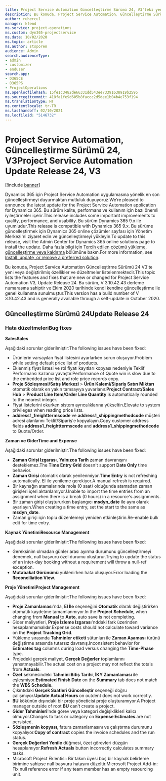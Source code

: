 ```yaml
---
title: Project Service Automation Güncelleştirme Sürümü 24, V3'teki yenilikler veya değişiklikler
description: Bu konuda, Project Service Automation, Güncelleştirme Sürümü 24, V3'teki özellikler ve düzeltmeler listelenir.
author: ruhercul
manager: kfend
ms.service: project-operations
ms.custom: dyn365-projectservice
ms.date: 10/02/2020
ms.topic: article
ms.author: stsporen
audience: Admin
search.audienceType:
- admin
- customizer
- enduser
search.app:
- D365CE
- D365PS
- ProjectOperations
ms.openlocfilehash: 15fe1c3482de66331dd543ee73391638919b2595
ms.sourcegitcommit: 418fa1fe9d605b8faccc2d5dee1b04b4e753f194
ms.translationtype: HT
ms.contentlocale: tr-TR
ms.lasthandoff: 02/10/2021
ms.locfileid: "5146732"
---
```

# <a name="project-service-automation-update-release-24-v3"></a><span data-ttu-id="6cd8a-103">Project Service Automation, Güncelleştirme Sürümü 24, V3</span><span class="sxs-lookup"><span data-stu-id="6cd8a-103">Project Service Automation Update Release 24, V3</span></span>

[!include [banner](../includes/psa-now-project-operations.md)]

<span data-ttu-id="6cd8a-104">Dynamics 365 için Project Service Automation uygulamasına yönelik en son güncelleştirmeyi duyurmaktan mutluluk duyuyoruz.</span><span class="sxs-lookup"><span data-stu-id="6cd8a-104">We’re pleased to announce the latest update for the Project Service Automation application for Dynamics 365.</span></span> <span data-ttu-id="6cd8a-105">Bu sürüm kalite, performans ve kullanım için bazı önemli iyileştirmeler içerir.</span><span class="sxs-lookup"><span data-stu-id="6cd8a-105">This release includes some important improvements to quality, performance, and usability.</span></span> <span data-ttu-id="6cd8a-106">Bu sürüm Dynamics 365 9.x ile uyumludur.</span><span class="sxs-lookup"><span data-stu-id="6cd8a-106">This release is compatible with Dynamics 365 9.x.</span></span> <span data-ttu-id="6cd8a-107">Bu sürüme güncelleştirmek için Dynamics 365 online çözümler sayfası için Yönetim Merkezi'ni ziyaret edin ve güncelleştirmeyi yükleyin.</span><span class="sxs-lookup"><span data-stu-id="6cd8a-107">To update to this release, visit the Admin Center for Dynamics 365 online solutions page to install the update.</span></span> <span data-ttu-id="6cd8a-108">Daha fazla bilgi için [Tercih edilen çözümü yükleme, güncelleştirme veya kaldırma](https://docs.microsoft.com/power-platform/admin/install-remove-preferred-solution) bölümüne bakın.</span><span class="sxs-lookup"><span data-stu-id="6cd8a-108">For more information, see [Install, update, or remove a preferred solution](https://docs.microsoft.com/power-platform/admin/install-remove-preferred-solution).</span></span>

<span data-ttu-id="6cd8a-109">Bu konuda, Project Service Automation Güncelleştirme Sürümü 24 V3'te yeni veya değiştirilmiş özellikler ve düzeltmeler listelenmektedir.</span><span class="sxs-lookup"><span data-stu-id="6cd8a-109">This topic lists the features and fixes that are new or changed for Project Service Automation V3, Update Release 24.</span></span> <span data-ttu-id="6cd8a-110">Bu sürüm, V 3.10.42.43 derleme numarasına sahiptir ve Ekim 2020 tarihinde kendi kendine güncelleştirme ile genel kullanıma sunulmuştur.</span><span class="sxs-lookup"><span data-stu-id="6cd8a-110">This version has a build number of V 3.10.42.43 and is generally available through a self-update in October 2020.</span></span>

## <a name="update-release-24"></a><span data-ttu-id="6cd8a-111">Güncelleştirme Sürümü 24</span><span class="sxs-lookup"><span data-stu-id="6cd8a-111">Update Release 24</span></span>

### <a name="bug-fixes"></a><span data-ttu-id="6cd8a-112">Hata düzeltmeleri</span><span class="sxs-lookup"><span data-stu-id="6cd8a-112">Bug fixes</span></span>

<span data-ttu-id="6cd8a-113">**Sales**</span><span class="sxs-lookup"><span data-stu-id="6cd8a-113">**Sales**</span></span>

<span data-ttu-id="6cd8a-114">Aşağıdaki sorunlar giderilmiştir:</span><span class="sxs-lookup"><span data-stu-id="6cd8a-114">The following issues have been fixed:</span></span>

- <span data-ttu-id="6cd8a-115">Ürünlerin varsayılan fiyat listesini ayarlarken sorun oluşuyor.</span><span class="sxs-lookup"><span data-stu-id="6cd8a-115">Problem while setting default price list of products.</span></span>
- <span data-ttu-id="6cd8a-116">Eklenmiş fiyat listesi ve rol fiyatı kayıtları kopyası nedeniyle Teklif Performansı kazancı yavaştır.</span><span class="sxs-lookup"><span data-stu-id="6cd8a-116">Performance of Quote win is slow due to the embedded price list and role price records copy.</span></span>
- <span data-ttu-id="6cd8a-117">**Proje Sözleşmesi/Satış Merkezi** > **Ürün Kalemi/Sipariş Satırı Miktarı** otomatik olarak en yakın tamsayıya yuvarlanır.</span><span class="sxs-lookup"><span data-stu-id="6cd8a-117">**Project Contract/Sales Hub** > **Product Line Item/Order Line Quantity** is automatically rounded to the nearest integer.</span></span>
- <span data-ttu-id="6cd8a-118">Fiyat listelerini okurken sistem ayrıcalıklarına yükseltin.</span><span class="sxs-lookup"><span data-stu-id="6cd8a-118">Elevate to system privileges when reading price lists.</span></span>
- <span data-ttu-id="6cd8a-119">**address1_freighttermscode** ve **address1_shippingmethodcode** müşteri adresi alanlarını Teklif/Sipariş'e kopyalayın.</span><span class="sxs-lookup"><span data-stu-id="6cd8a-119">Copy customer address fields **address1_freighttermscode** and **address1_shippingmethodcode** to Quote/Order.</span></span> 


<span data-ttu-id="6cd8a-120">**Zaman ve Gider**</span><span class="sxs-lookup"><span data-stu-id="6cd8a-120">**Time and Expense**</span></span>

<span data-ttu-id="6cd8a-121">Aşağıdaki sorunlar giderilmiştir:</span><span class="sxs-lookup"><span data-stu-id="6cd8a-121">The following issues have been fixed:</span></span>

- <span data-ttu-id="6cd8a-122">**Zaman Girişi Izgarası**, **Yalnızca Tarih** zaman davranışını desteklemez.</span><span class="sxs-lookup"><span data-stu-id="6cd8a-122">The **Time Entry Grid** doesn't support **Date Only** time behavior.</span></span>
- <span data-ttu-id="6cd8a-123">**Zaman Girişi** otomatik olarak yenilenmiyor.</span><span class="sxs-lookup"><span data-stu-id="6cd8a-123">**Time Entry** is not refreshing automatically.</span></span> <span data-ttu-id="6cd8a-124">El ile yenileme gerekiyor.</span><span class="sxs-lookup"><span data-stu-id="6cd8a-124">A manual refresh is required.</span></span>
- <span data-ttu-id="6cd8a-125">Bir kaynağın atamalarında mola (0 saat) olduğunda atamadan zaman girişleri içeri aktarılamıyor.</span><span class="sxs-lookup"><span data-stu-id="6cd8a-125">Unable to import the time entries from an assignment when there is a break (0 hours) in a resource's assignments.</span></span>
- <span data-ttu-id="6cd8a-126">Bir zaman girişi oluştururken başlangıcı **msdyn_date** ile aynı olarak ayarlayın.</span><span class="sxs-lookup"><span data-stu-id="6cd8a-126">When creating a time entry, set the start to the same as **msdyn_date**.</span></span>
- <span data-ttu-id="6cd8a-127">Zaman girişi için toplu düzenlemeyi yeniden etkinleştirin.</span><span class="sxs-lookup"><span data-stu-id="6cd8a-127">Re-enable bulk edit for time entry.</span></span>

<span data-ttu-id="6cd8a-128">**Kaynak Yönetimi**</span><span class="sxs-lookup"><span data-stu-id="6cd8a-128">**Resource Management**</span></span>

<span data-ttu-id="6cd8a-129">Aşağıdaki sorunlar giderilmiştir:</span><span class="sxs-lookup"><span data-stu-id="6cd8a-129">The following issues have been fixed:</span></span>

- <span data-ttu-id="6cd8a-130">Gereksinim olmadan günler arası ayırma durumunu güncelleştirmeyi denemek, null başvuru özel durumu oluşturur.</span><span class="sxs-lookup"><span data-stu-id="6cd8a-130">Trying to update the status of an inter-day booking without a requirement will throw a null-ref exception.</span></span>
- <span data-ttu-id="6cd8a-131">**Mutabakat Görünümü** yüklenirken hata oluşuyor.</span><span class="sxs-lookup"><span data-stu-id="6cd8a-131">Error loading the **Reconciliation View**.</span></span>


<span data-ttu-id="6cd8a-132">**Proje Yönetimi**</span><span class="sxs-lookup"><span data-stu-id="6cd8a-132">**Project Management**</span></span>

<span data-ttu-id="6cd8a-133">Aşağıdaki sorunlar giderilmiştir:</span><span class="sxs-lookup"><span data-stu-id="6cd8a-133">The following issues have been fixed:</span></span>

- <span data-ttu-id="6cd8a-134">**Proje Zamanlaması**'nda, **El İle** seçeneğini **Otomatik** olarak değiştirirken otomatik kaydetme tamamlanmıyor.</span><span class="sxs-lookup"><span data-stu-id="6cd8a-134">In the **Project Schedule**, when changing from **Manual** to **Auto**, auto save is not completing.</span></span>
- <span data-ttu-id="6cd8a-135">Gider maliyetleri, **Proje İzleme Izgarası**'nddaki fark üzerinden hesaplanmamalıdır.</span><span class="sxs-lookup"><span data-stu-id="6cd8a-135">Expense costs should not calculate toward variance on the **Project Tracking Grid**.</span></span>
- <span data-ttu-id="6cd8a-136">Yükleme sırasında **Tahminler etiketi** sütunları ile **Zaman Aşaması** türünü değiştirme arasında tutarsız davranış.</span><span class="sxs-lookup"><span data-stu-id="6cd8a-136">Inconsistent behavior for **Estimates tag** columns during load versus changing the **Time-Phase** type.</span></span>
- <span data-ttu-id="6cd8a-137">Projedeki gerçek maliyet, **Gerçek Değerler** toplamlarını yansıtmayabilir.</span><span class="sxs-lookup"><span data-stu-id="6cd8a-137">The actual cost on a project may not reflect the totals from **Actuals**.</span></span>
- <span data-ttu-id="6cd8a-138">**Özet** sekmesindeki **Tahmini Bitiş Tarihi**, **İKY Zamanlaması** ile eşleşmiyor.</span><span class="sxs-lookup"><span data-stu-id="6cd8a-138">**Estimated Finish Date** on the **Summary** tab does not match the **WBS Schedule**.</span></span>
- <span data-ttu-id="6cd8a-139">Çıkıntıdaki **Gerçek Saatleri Güncelleştir** seçeneği doğru çalışmıyor.</span><span class="sxs-lookup"><span data-stu-id="6cd8a-139">**Update Actual Hours** on outdent does not work correctly.</span></span>
- <span data-ttu-id="6cd8a-140">**BU** kökünün dışındaki bir proje yöneticisi proje oluşturamıyor.</span><span class="sxs-lookup"><span data-stu-id="6cd8a-140">A Project manager outside of root **BU** can't create a project.</span></span>
- <span data-ttu-id="6cd8a-141">**Gider Tahminleri**'nde görev veya kategori değişiklikleri kalıcı olmuyor.</span><span class="sxs-lookup"><span data-stu-id="6cd8a-141">Changes to task or category on **Expense Estimates** are not persisted.</span></span>
- <span data-ttu-id="6cd8a-142">**Sözleşmenin kopyası**, fatura zamanlamasını ve çalıştırma durumunu kopyalıyor.</span><span class="sxs-lookup"><span data-stu-id="6cd8a-142">**Copy of contract** copies the invoice schedules and the run status.</span></span>
- <span data-ttu-id="6cd8a-143">**Gerçek Değerleri Yenile** düğmesi, özet görevleri düzgün hesaplamıyor.</span><span class="sxs-lookup"><span data-stu-id="6cd8a-143">**Refresh Actuals** button incorrectly calculates summary tasks.</span></span>
- <span data-ttu-id="6cd8a-144">Microsoft Project Eklentisi: Bir takım üyesi boş bir kaynak belirleme birimine sahipse null başvuru hatasını düzeltir.</span><span class="sxs-lookup"><span data-stu-id="6cd8a-144">Microsoft Project Add-in: Fix null reference error if any team member has an empty resourcing unit.</span></span>

